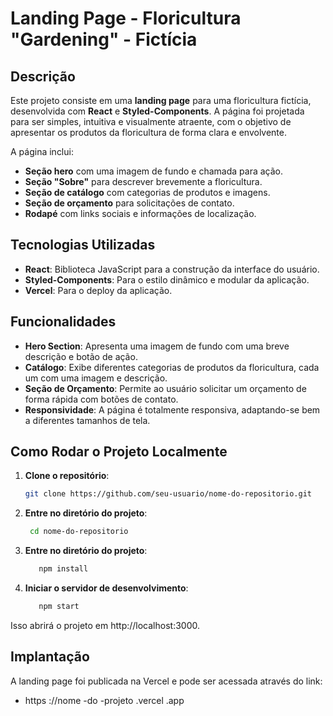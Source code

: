 # Landing Page - Floricultura "Gardening" - Fictícia


## Descrição

Este projeto consiste em uma **landing page** para uma floricultura fictícia, desenvolvida com **React** e **Styled-Components**. A página foi projetada para ser simples, intuitiva e visualmente atraente, com o objetivo de apresentar os produtos da floricultura de forma clara e envolvente.

A página inclui:
- **Seção hero** com uma imagem de fundo e chamada para ação.
- **Seção "Sobre"** para descrever brevemente a floricultura.
- **Seção de catálogo** com categorias de produtos e imagens.
- **Seção de orçamento** para solicitações de contato.
- **Rodapé** com links sociais e informações de localização.

## Tecnologias Utilizadas

- **React**: Biblioteca JavaScript para a construção da interface do usuário.
- **Styled-Components**: Para o estilo dinâmico e modular da aplicação.
- **Vercel**: Para o deploy da aplicação.

## Funcionalidades

- **Hero Section**: Apresenta uma imagem de fundo com uma breve descrição e botão de ação.
- **Catálogo**: Exibe diferentes categorias de produtos da floricultura, cada um com uma imagem e descrição.
- **Seção de Orçamento**: Permite ao usuário solicitar um orçamento de forma rápida com botões de contato.
- **Responsividade**: A página é totalmente responsiva, adaptando-se bem a diferentes tamanhos de tela.


## Como Rodar o Projeto Localmente

1. **Clone o repositório**:
   ```bash
   git clone https://github.com/seu-usuario/nome-do-repositorio.git
   ```
2. **Entre no diretório do projeto**:
   ```bash
    cd nome-do-repositorio
   ```

3. **Entre no diretório do projeto**:
   ```bash
      npm install
    ```
4. **Iniciar o servidor de desenvolvimento**:
   ```bash
      npm start
    ```
Isso abrirá o projeto em http://localhost:3000.


## Implantação
A landing page foi publicada na Vercel e pode ser acessada através do link:
- https ://nome -do -projeto .vercel .app